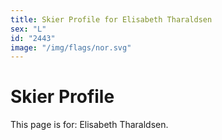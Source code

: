 ```yaml
---
title: Skier Profile for Elisabeth Tharaldsen
sex: "L"
id: "2443"
image: "/img/flags/nor.svg" 
---
```


# Skier Profile

This page is for: Elisabeth Tharaldsen.
    
